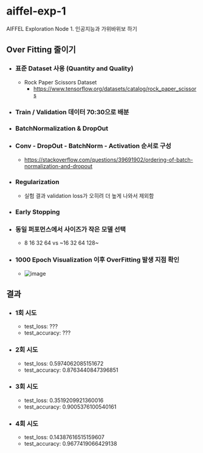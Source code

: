 # aiffel-exp-1
AIFFEL Exploration Node 1. 인공지능과 가위바위보 하기

## Over Fitting 줄이기
- ### 표준 Dataset 사용 (Quantity and Quality)
  - Rock Paper Scissors Dataset
    - https://www.tensorflow.org/datasets/catalog/rock_paper_scissors
- ### Train / Validation 데이터 70:30으로 배분
- ### BatchNormalization & DropOut
- ### Conv - DropOut - BatchNorm - Activation 순서로 구성
  - https://stackoverflow.com/questions/39691902/ordering-of-batch-normalization-and-dropout
- ### Regularization
  - 실험 결과 validation loss가 오히려 더 높게 나와서 제외함
- ### Early Stopping
- ### 동일 퍼포먼스에서 사이즈가 작은 모델 선택
  - 8 16 32 64 vs ~16 32 64 128~
- ### 1000 Epoch Visualization 이후 OverFitting 발생 지점 확인 
  - ![image](https://user-images.githubusercontent.com/31565895/148012497-69301db7-a458-4b00-9ccd-7495645d80a7.png)

## 결과
- ### 1회 시도
  - test_loss: ??? <br/>
  - test_accuracy: ??? <br/>
- ### 2회 시도
  - test_loss: 0.5974062085151672 <br/>
  - test_accuracy: 0.8763440847396851 <br/>
- ### 3회 시도
  - test_loss: 0.3519209921360016 <br/>
  - test_accuracy: 0.9005376100540161 <br/>
- ### 4회 시도
  - test_loss: 0.14387616515159607 <br/>
  - test_accuracy: 0.9677419066429138 <br/>
